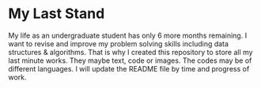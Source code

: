 # My Last Stand

My life as an undergraduate student has only 6 more months remaining. I want to revise and improve my problem solving skills including data structures & algorithms. That is why I created this repository to store all my last minute works. They maybe text, code or images. The codes may be of different languages. I will update the README file by time and progress of work.